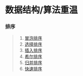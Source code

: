 # 数据结构/算法重温

### 排序
> 1. [冒泡排序](https://github.com/lihuaye/Algorithm/blob/master/sort/BubbleSort.go)
> 2. [选择排序](https://github.com/lihuaye/Algorithm/blob/master/sort/SelectionSort.go)
> 3. [插入排序](https://github.com/lihuaye/Algorithm/blob/master/sort/InsertionSort.go)
> 4. [希尔排序](https://github.com/lihuaye/Algorithm/blob/master/sort/ShellSort.go)
> 5. [归并排序](https://github.com/lihuaye/Algorithm/blob/master/sort/MergeSort.go)
> 6. [快速排序](https://github.com/lihuaye/Algorithm/blob/master/sort/QuickSort.go)